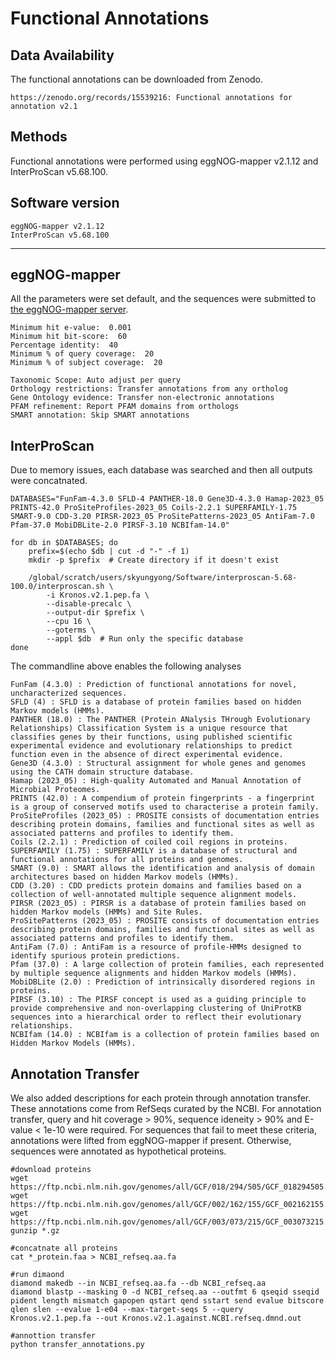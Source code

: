 # Functional Annotations

## Data Availability
The functional annotations can be downloaded from Zenodo. 
```
https://zenodo.org/records/15539216: Functional annotations for annotation v2.1
```

## Methods

Functional annotations were performed using eggNOG-mapper v2.1.12 and InterProScan v5.68.100. 

## Software version
```
eggNOG-mapper v2.1.12
InterProScan v5.68.100
```
---


## eggNOG-mapper

All the parameters were set default, and the sequences were submitted to [the eggNOG-mapper server](http://eggnog-mapper.embl.de/).
```
Minimum hit e-value:  0.001
Minimum hit bit-score:  60
Percentage identity:  40
Minimum % of query coverage:  20
Minimum % of subject coverage:  20

Taxonomic Scope: Auto adjust per query
Orthology restrictions: Transfer annotations from any ortholog
Gene Ontology evidence: Transfer non-electronic annotations
PFAM refinement: Report PFAM domains from orthologs
SMART annotation: Skip SMART annotations
```


## InterProScan

Due to memory issues, each database was searched and then all outputs were concatnated. 
```
DATABASES="FunFam-4.3.0 SFLD-4 PANTHER-18.0 Gene3D-4.3.0 Hamap-2023_05 PRINTS-42.0 ProSiteProfiles-2023_05 Coils-2.2.1 SUPERFAMILY-1.75 SMART-9.0 CDD-3.20 PIRSR-2023_05 ProSitePatterns-2023_05 AntiFam-7.0 Pfam-37.0 MobiDBLite-2.0 PIRSF-3.10 NCBIfam-14.0"

for db in $DATABASES; do
    prefix=$(echo $db | cut -d "-" -f 1)
    mkdir -p $prefix  # Create directory if it doesn't exist

    /global/scratch/users/skyungyong/Software/interproscan-5.68-100.0/interproscan.sh \
        -i Kronos.v2.1.pep.fa \
        --disable-precalc \
        --output-dir $prefix \
        --cpu 16 \
        --goterms \
        --appl $db  # Run only the specific database
done
```

The commandline above enables the following analyses
```
FunFam (4.3.0) : Prediction of functional annotations for novel, uncharacterized sequences.
SFLD (4) : SFLD is a database of protein families based on hidden Markov models (HMMs).
PANTHER (18.0) : The PANTHER (Protein ANalysis THrough Evolutionary Relationships) Classification System is a unique resource that classifies genes by their functions, using published scientific experimental evidence and evolutionary relationships to predict function even in the absence of direct experimental evidence.
Gene3D (4.3.0) : Structural assignment for whole genes and genomes using the CATH domain structure database.
Hamap (2023_05) : High-quality Automated and Manual Annotation of Microbial Proteomes.
PRINTS (42.0) : A compendium of protein fingerprints - a fingerprint is a group of conserved motifs used to characterise a protein family.
ProSiteProfiles (2023_05) : PROSITE consists of documentation entries describing protein domains, families and functional sites as well as associated patterns and profiles to identify them.
Coils (2.2.1) : Prediction of coiled coil regions in proteins.
SUPERFAMILY (1.75) : SUPERFAMILY is a database of structural and functional annotations for all proteins and genomes.
SMART (9.0) : SMART allows the identification and analysis of domain architectures based on hidden Markov models (HMMs).
CDD (3.20) : CDD predicts protein domains and families based on a collection of well-annotated multiple sequence alignment models.
PIRSR (2023_05) : PIRSR is a database of protein families based on hidden Markov models (HMMs) and Site Rules.
ProSitePatterns (2023_05) : PROSITE consists of documentation entries describing protein domains, families and functional sites as well as associated patterns and profiles to identify them.
AntiFam (7.0) : AntiFam is a resource of profile-HMMs designed to identify spurious protein predictions.
Pfam (37.0) : A large collection of protein families, each represented by multiple sequence alignments and hidden Markov models (HMMs).
MobiDBLite (2.0) : Prediction of intrinsically disordered regions in proteins.
PIRSF (3.10) : The PIRSF concept is used as a guiding principle to provide comprehensive and non-overlapping clustering of UniProtKB sequences into a hierarchical order to reflect their evolutionary relationships.
NCBIfam (14.0) : NCBIfam is a collection of protein families based on Hidden Markov Models (HMMs).
```


## Annotation Transfer
We also added descriptions for each protein through annotation transfer. These annotations come from RefSeqs curated by the NCBI. For annotation transfer, query and hit coverage > 90%, sequence ideneity > 90% and E-value < 1e-10 were required. For sequences that fail to meet these criteria, annotations were lifted from eggNOG-mapper if present. Otherwise, sequences were annotated as hypothetical proteins. 

```
#download proteins
wget https://ftp.ncbi.nlm.nih.gov/genomes/all/GCF/018/294/505/GCF_018294505.1_IWGSC_CS_RefSeq_v2.1/GCF_018294505.1_IWGSC_CS_RefSeq_v2.1_protein.faa.gz
wget https://ftp.ncbi.nlm.nih.gov/genomes/all/GCF/002/162/155/GCF_002162155.2_WEW_v2.1/GCF_002162155.2_WEW_v2.1_protein.faa.gz
wget https://ftp.ncbi.nlm.nih.gov/genomes/all/GCF/003/073/215/GCF_003073215.2_Tu2.1/GCF_003073215.2_Tu2.1_protein.faa.gz
gunzip *.gz 

#concatnate all proteins
cat *_protein.faa > NCBI_refseq.aa.fa 

#run dimaond
diamond makedb --in NCBI_refseq.aa.fa --db NCBI_refseq.aa
diamond blastp --masking 0 -d NCBI_refseq.aa --outfmt 6 qseqid sseqid pident length mismatch gapopen qstart qend sstart send evalue bitscore qlen slen --evalue 1-e04 --max-target-seqs 5 --query Kronos.v2.1.pep.fa --out Kronos.v2.1.against.NCBI.refseq.dmnd.out

#annottion transfer
python transfer_annotations.py
```
